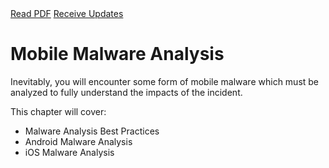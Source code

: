 <div class="cta-banner">
  <a class="cta-banner-pdf" href="https://info.nowsecure.com/IRforAndroidandiOS_PDFRequest.html">Read PDF<i class="fa fa-file-pdf-o"></i></a>
  <a class="cta-banner-update" href="https://info.nowsecure.com/IRforAndroidandiOS_Updates.html">Receive Updates<i class="fa fa-bell-o"></i></a>
</div>

# Mobile Malware Analysis
Inevitably, you will encounter some form of mobile malware which must be analyzed to fully understand the impacts of the incident.

This chapter will cover:

* Malware Analysis Best Practices
* Android Malware Analysis
* iOS Malware Analysis
